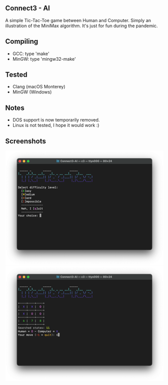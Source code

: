 ## Connect3 - AI
A simple Tic-Tac-Toe game between Human and Computer. Simply an illustration of the MiniMax algorithm. It's just for fun during the pandemic.

## Compiling
* GCC: type 'make'
* MinGW: type 'mingw32-make'

## Tested
- Clang (macOS Monterey)
- MinGW (Windows)

## Notes
- DOS support is now temporarily removed.
- Linux is not tested, I hope it would work :)

## Screenshots
![Screen 1](screens/screen02.png)
![Screen 2](screens/screen01.png)